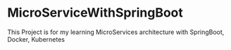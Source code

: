 # MicroServiceWithSpringBoot
This Project is for my learning MicroServices architecture with SpringBoot, Docker, Kubernetes
